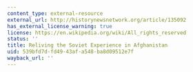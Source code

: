 ```yaml
---
content_type: external-resource
external_url: http://historynewsnetwork.org/article/135092
has_external_license_warning: true
license: https://en.wikipedia.org/wiki/All_rights_reserved
status: ''
title: Reliving the Soviet Experience in Afghanistan
uid: 539bfd7d-fd49-43af-a548-ba8d09512e7f
wayback_url: ''
---
```

